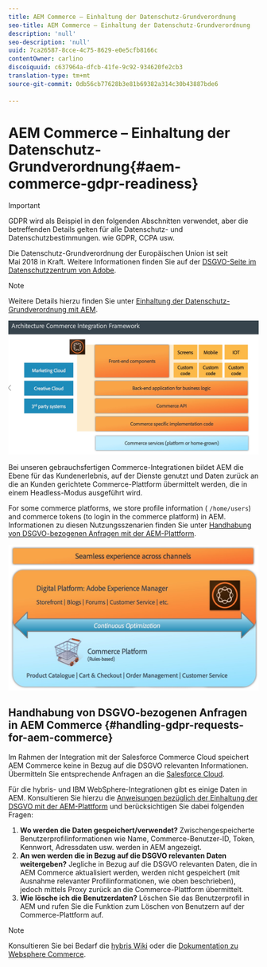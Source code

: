 ```yaml
---
title: AEM Commerce – Einhaltung der Datenschutz-Grundverordnung
seo-title: AEM Commerce – Einhaltung der Datenschutz-Grundverordnung
description: 'null'
seo-description: 'null'
uuid: 7ca26587-8cce-4c75-8629-e0e5cfb8166c
contentOwner: carlino
discoiquuid: c637964a-dfcb-41fe-9c92-934620fe2cb3
translation-type: tm+mt
source-git-commit: 0db56cb77628b3e81b69382a314c30b43887bde6

---
```



# AEM Commerce – Einhaltung der Datenschutz-Grundverordnung{#aem-commerce-gdpr-readiness}

>[!IMPORTANT]
>
>GDPR wird als Beispiel in den folgenden Abschnitten verwendet, aber die betreffenden Details gelten für alle Datenschutz- und Datenschutzbestimmungen. wie GDPR, CCPA usw.

Die Datenschutz-Grundverordnung der Europäischen Union ist seit Mai 2018 in Kraft. Weitere Informationen finden Sie auf der [DSGVO-Seite im Datenschutzzentrum von Adobe](https://www.adobe.com/privacy/general-data-protection-regulation.html).

>[!NOTE]
>
>Weitere Details hierzu finden Sie unter [Einhaltung der Datenschutz-Grundverordnung mit AEM](/help/managing/data-protection-and-privacy.md).

![screen_shot_2018-03-22at11606](assets/screen_shot_2018-03-22at111606.jpg)

Bei unseren gebrauchsfertigen Commerce-Integrationen bildet AEM die Ebene für das Kundenerlebnis, auf der Dienste genutzt und Daten zurück an die an Kunden gerichtete Commerce-Plattform übermittelt werden, die in einem Headless-Modus ausgeführt wird.

For some commerce platforms, we store profile information ( `/home/users`) and commerce tokens (to login in the commerce platform) in AEM. Informationen zu diesen Nutzungsszenarien finden Sie unter [Handhabung von DSGVO-bezogenen Anfragen mit der AEM-Plattform](/help/sites-administering/handling-gdpr-requests-for-aem-platform.md).

![screen_shot_2018-03-22at11621](assets/screen_shot_2018-03-22at111621.jpg)

## Handhabung von DSGVO-bezogenen Anfragen in AEM Commerce {#handling-gdpr-requests-for-aem-commerce}

Im Rahmen der Integration mit der Salesforce Commerce Cloud speichert AEM Commerce keine in Bezug auf die DSGVO relevanten Informationen. Übermitteln Sie entsprechende Anfragen an die [Salesforce Cloud](https://documentation.demandware.com/).

Für die hybris- und IBM WebSphere-Integrationen gibt es einige Daten in AEM. Konsultieren Sie hierzu die [Anweisungen bezüglich der Einhaltung der DSGVO mit der AEM-Plattform](/help/sites-administering/handling-gdpr-requests-for-aem-platform.md) und berücksichtigen Sie dabei folgenden Fragen:

1. **Wo werden die Daten gespeichert/verwendet?** Zwischengespeicherte Benutzerprofilinformationen wie Name, Commerce-Benutzer-ID, Token, Kennwort, Adressdaten usw. werden in AEM angezeigt.
1. **An wen werden die in Bezug auf die DSGVO relevanten Daten weitergeben?** Jegliche in Bezug auf die DSGVO relevanten Daten, die in AEM Commerce aktualisiert werden, werden nicht gespeichert (mit Ausnahme relevanter Profilinformationen, wie oben beschrieben), jedoch mittels Proxy zurück an die Commerce-Plattform übermittelt.
1. **Wie lösche ich die Benutzerdaten?** Löschen Sie das Benutzerprofil in AEM und rufen Sie die Funktion zum Löschen von Benutzern auf der Commerce-Plattform auf.

>[!NOTE]
>
>Konsultieren Sie bei Bedarf die [hybris Wiki](https://wiki.hybris.com/) oder die [Dokumentation zu Websphere Commerce](https://www-01.ibm.com/support/docview.wss?uid=swg27036450).

